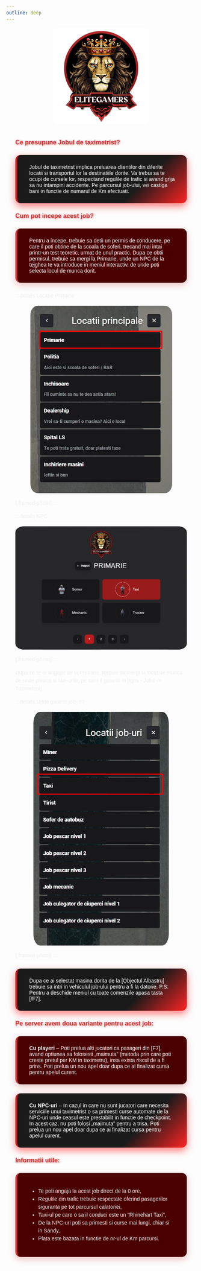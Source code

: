 ```yaml
---
outline: deep
---
```


<img src="../public/elitegamers.png" alt="pozaRegulament" width="256" height="256" style="display: block; margin: 0 auto; border-radius: 5%;">

<style>
.eg-taxi {
  font-family: 'Poppins', sans-serif;
  max-width: 900px;
  margin: 0 auto;
  padding: 1rem 1.5rem;
  color: white;
}

.eg-taxi .guide-box-gradient {
  background: linear-gradient(135deg, #1a1a1a 70%, #ff2323 100%);
  border-left: 5px solid #cc1a1a;
  padding: 1.5rem 2rem;
  margin: 1.5rem 0;
  border-radius: 14px;
  box-shadow: 0 8px 20px rgba(255, 35, 35, 0.6);
  transition: box-shadow 0.3s ease;
}
.eg-taxi .guide-box-gradient:hover {
  box-shadow: 0 12px 35px rgba(255, 35, 35, 0.85);
}

.eg-taxi .guide-box-solid {
  background-color: #4b0000;
  border-left: 5px solid #cc3333;
  padding: 1.5rem 2rem;
  margin: 1.5rem 0;
  border-radius: 14px;
  box-shadow: 0 6px 18px rgba(204, 51, 51, 0.3);
  transition: box-shadow 0.3s ease;
}
.eg-taxi .guide-box-solid:hover {
  box-shadow: 0 10px 28px rgba(204, 51, 51, 0.55);
}

.eg-taxi h3 {
  font-weight: 700;
  color: #cc3333;
  text-shadow: 1px 1px 4px rgba(204, 51, 51, 0.7);
}

.eg-taxi p,
.eg-taxi li {
  line-height: 1.5;
  color: #eee;
  font-weight: 400;
}

.eg-taxi img {
  border-radius: 5%;
  display: block;
  margin: 1rem auto;
  max-width: 100%;
  height: auto;
}

.eg-taxi .framed-photo {
  border-radius: 10px;
  border: 3px solid #cc3333;
  box-shadow: 0 4px 15px rgba(204, 51, 51, 0.6);
  max-width: 90%;
  margin: 1rem auto;
  display: block;
}
</style>

<div class="eg-taxi">

### Ce presupune Jobul de taximetrist?

<div class="guide-box-gradient">
Jobul de taximetrist implica preluarea clientilor din diferite locatii si transportul lor la destinatiile dorite. Va trebui sa te ocupi de cursele lor, respectand regulile de trafic si avand grija sa nu intampini accidente. Pe parcursul job-ului, vei castiga bani in functie de numarul de Km efectuati.
</div>

### Cum pot incepe acest job?

<div class="guide-box-solid">
Pentru a incepe, trebuie sa detii un permis de conducere, pe care il poti obtine de la scoala de soferi, trecand mai intai printr-un test teoretic, urmat de unul practic. Dupa ce obtii permisul, trebuie sa mergi la Primarie, unde un NPC de la tejghea te va introduce in meniul interactiv, de unde poti selecta locul de munca dorit.
</div>

:::details Locatie Primarie
![](../public/joburi/gps.png){.framed-photo}
:::

:::details NPC
![](../public/joburi/primarie.png){.framed-photo}
:::

Dupa ce te-ai angajat de la Primarie, trebuie sa mergi la locul de munca de unde pleaca si taxi-urile, pe care il gasesti in [/gps - Jobs -> Taximetrist].

:::details Unde gasesti job-ul?
![](../public/joburi/gpstaxi.png){.framed-photo}
:::

<div class="guide-box-gradient">
Dupa ce ai selectat masina dorita de la [Objectul Albastru] trebuie sa intri in vehiculul job-ului pentru a fi la datorie. P.S: Pentru a deschide meniul cu toate comenzile apasa tasta [/F7].
</div>

### Pe server avem doua variante pentru acest job:

<div class="guide-box-solid">
<strong>Cu playeri</strong> – Poti prelua alti jucatori ca pasageri din [F7], avand optiunea sa folosesti „maimuta” (metoda prin care poti creste pretul per KM in taximetru), insa exista riscul de a fi prins. Poti prelua un nou apel doar dupa ce ai finalizat cursa pentru apelul curent.
</div>

<div class="guide-box-gradient">
<strong>Cu NPC-uri</strong> – In cazul in care nu sunt jucatori care necesita serviciile unui taximetrist o sa primesti curse automate de la NPC-uri unde ceasul este prestabilit in functie de checkpoint. In acest caz, nu poti folosi „maimuta” pentru a trisa. Poti prelua un nou apel doar dupa ce ai finalizat cursa pentru apelul curent.
</div>

### Informatii utile:

<div class="guide-box-solid">
<ul>
<li>Te poti angaja la acest job direct de la 0 ore,</li>
<li>Regulile din trafic trebuie respectate oferind pasagerilor siguranta pe tot parcursul calatoriei,</li>
<li>Taxi-ul pe care o sa il conduci este un "Rhinehart Taxi",</li>
<li>De la NPC-uri poti sa primesti si curse mai lungi, chiar si in Sandy,</li>
<li>Plata este bazata in functie de nr-ul de Km parcursi.</li>
</ul>
</div>

</div>
